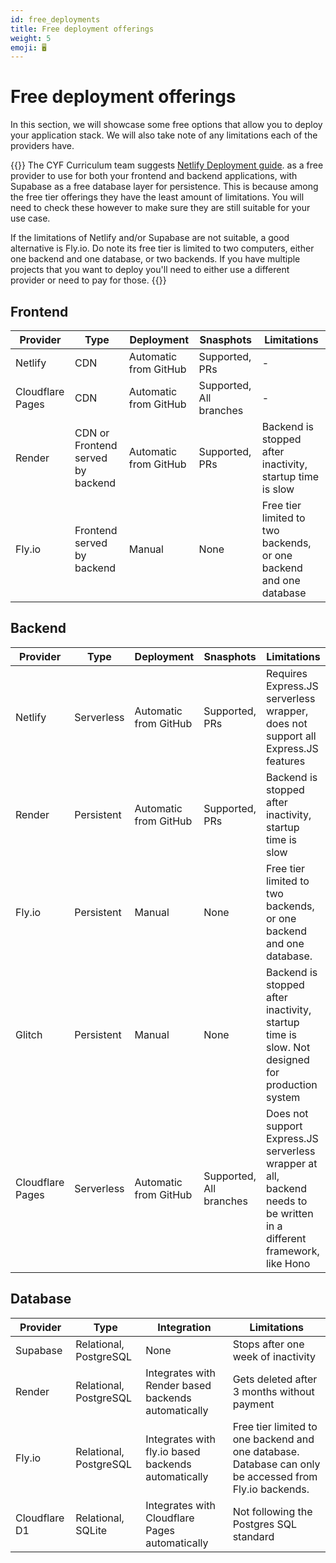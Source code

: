 ```yaml
---
id: free_deployments
title: Free deployment offerings
weight: 5
emoji: 🖥️
---
```


# Free deployment offerings

In this section, we will showcase some free options that allow you to deploy your application stack. We will also take note of any limitations each of the providers have.

{{<note type="note" title="TL;DR">}}
The CYF Curriculum team suggests [Netlify Deployment guide](../deployment/netlify/index.md). as a free provider to use for both your frontend and backend applications, with Supabase as a free database layer for persistence. This is because among the free tier offerings they have the least amount of limitations. You will need to check these however to make sure they are still suitable for your use case.

If the limitations of Netlify and/or Supabase are not suitable, a good alternative is Fly.io. Do note its free tier is limited to two computers, either one backend and one database, or two backends. If you have multiple projects that you want to deploy you'll need to either use a different provider or need to pay for those.
{{</note>}}

## Frontend

| Provider         | Type                              | Deployment            | Snasphots               | Limitations                                                        |
| ---------------- | --------------------------------- | --------------------- | ----------------------- | ------------------------------------------------------------------ |
| Netlify          | CDN                               | Automatic from GitHub | Supported, PRs          | -                                                                  |
| Cloudflare Pages | CDN                               | Automatic from GitHub | Supported, All branches | -                                                                  |
| Render           | CDN or Frontend served by backend | Automatic from GitHub | Supported, PRs          | Backend is stopped after inactivity, startup time is slow          |
| Fly.io           | Frontend served by backend        | Manual                | None                    | Free tier limited to two backends, or one backend and one database |

## Backend

| Provider         | Type       | Deployment            | Snasphots               | Limitations                                                                                                            |
| ---------------- | ---------- | --------------------- | ----------------------- | ---------------------------------------------------------------------------------------------------------------------- |
| Netlify          | Serverless | Automatic from GitHub | Supported, PRs          | Requires Express.JS serverless wrapper, does not support all Express.JS features                                       |
| Render           | Persistent | Automatic from GitHub | Supported, PRs          | Backend is stopped after inactivity, startup time is slow                                                              |
| Fly.io           | Persistent | Manual                | None                    | Free tier limited to two backends, or one backend and one database.                                                    |
| Glitch           | Persistent | Manual                | None                    | Backend is stopped after inactivity, startup time is slow. Not designed for production system                          |
| Cloudflare Pages | Serverless | Automatic from GitHub | Supported, All branches | Does not support Express.JS serverless wrapper at all, backend needs to be written in a different framework, like Hono |

## Database

| Provider      | Type                   | Integration                                         | Limitations                                                                                            |
| ------------- | ---------------------- | --------------------------------------------------- | ------------------------------------------------------------------------------------------------------ |
| Supabase      | Relational, PostgreSQL | None                                                | Stops after one week of inactivity                                                                     |
| Render        | Relational, PostgreSQL | Integrates with Render based backends automatically | Gets deleted after 3 months without payment                                                            |
| Fly.io        | Relational, PostgreSQL | Integrates with fly.io based backends automatically | Free tier limited to one backend and one database. Database can only be accessed from Fly.io backends. |
| Cloudflare D1 | Relational, SQLite     | Integrates with Cloudflare Pages automatically      | Not following the Postgres SQL standard                                                                |

